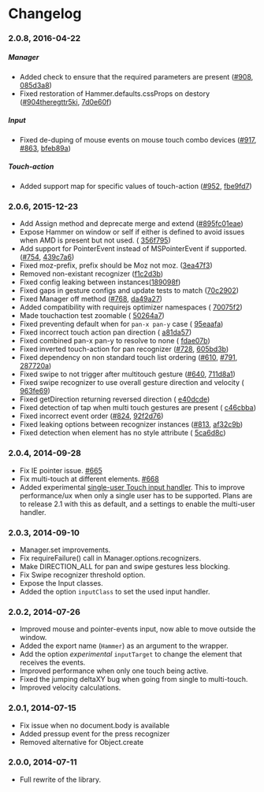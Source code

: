 # Changelog

### 2.0.8, 2016-04-22

##### Manager

- Added check to ensure that the required parameters are present ([#908](https://github.com/hammerjs/hammer.js/issues/908), [085d3a8](https://github.com/hammer.js/hammerjs/commit/085d3a87eab8674c45e9d3a14c4ca44ad7b97e26))
- Fixed restoration of Hammer.defaults.cssProps on destory ([#904theregttr5ki](https://github.com/hammerjs/hammer.js/issues/904), [7d0e60f](https://github.com/hammer.js/hammerjs/commit/7d0e60f6743517db3c05a38e966fb9fb5052fa03))

##### Input

- Fixed de-duping of mouse events on mouse touch combo devices ([#917](https://github.com/hammer.js/hammer.js/issues/917), [#863](https://github.com/hammerjs/hammer.js/issues/863), [bfeb89a](https://github.com/hammerjs/hammerjs/commit/bfeb89a77f778c527f771150d1e9687bd318ce8d))

##### Touch-action

- Added support map for specific values of touch-action ([#952](https://github.com/hammer.js/hammer.js/issues/952), [fbe9fd7](https://github.com/hammerjs/hammer.js/commit/fbe9fd775fe8cb3d43faa9428bfa56b61b16edc7))

### 2.0.6, 2015-12-23

- Add Assign method and deprecate merge and extend ([#895](https://github.com/hammerjs/hammer.js/pull/895)[fc01eae](https://github.com/hammerjs/hammer.js/commit/fc01eaea678acc430c664eb374555fbe3d403bdd))
- Expose Hammer on window or self if either is defined to avoid issues when AMD is present but not used. ( [356f795](https://github.com/hammerjs/hammer.js/commit/356f7955b01f3679c29d6c45931679256b45036e))
- Add support for PointerEvent instead of MSPointerEvent if supported. ([#754](https://github.com/hammerjs/hammer.js/issues/754), [439c7a6](https://github.com/hammerjs/hammer.js/commit/439c7a6c46978ab387b4b8289399e904d1c49535))
- Fixed moz-prefix, prefix should be Moz not moz. ([3ea47f3](https://github.com/hammerjs/hammer.js/commit/3ea47f3aebadc9d3bb6bf52bc8402cad135ef8a9))
- Removed non-existant recognizer ([f1c2d3b](https://github.com/hammerjs/hammer.js/commit/f1c2d3bf05f530ae092ecfc2335fceeff0e9eec9))
- Fixed config leaking between instances([189098f](https://github.com/hammerjs/hammer.js/commit/189098ff7736f6ed2fce9a3d3e1f5a3afee085ba))
- Fixed gaps in gesture configs and update tests to match ([70c2902](https://github.com/hammerjs/hammer.js/commit/70c2902d773a750e92ce8c423f8a4165c07eab97))
- Fixed Manager off method ([#768](https://github.com/hammerjs/hammer.js/issues/768), [da49a27](https://github.com/hammerjs/hammer.js/commit/da49a2730779ecc3b4dd147cc418a0df7c70fad9))
- Added compatibility with requirejs optimizer namespaces ( [70075f2](https://github.com/hammerjs/hammer.js/commit/70075f2df1b855f7c6d8d3caac49b9276b88c8d6))
- Made touchaction test zoomable ( [50264a7](https://github.com/hammerjs/hammer.js/commit/50264a70251ca88bbaf7b666401e527eee616de5))
- Fixed preventing default when for `pan-x pan-y` case ( [95eaafa](https://github.com/hammerjs/hammer.js/commit/95eaafadad27bd1b25d20cf976811a451922f1c4))
- Fixed incorrect touch action pan direction ( [a81da57](https://github.com/hammerjs/hammer.js/commit/a81da57a82ebf37e695e7c443e4e2715e7f32856))
- Fixed combined pan-x pan-y to resolve to none ( [fdae07b](https://github.com/hammerjs/hammer.js/commit/fdae07bc2ba3c90aad28da6791b3d5df627bc612))
- Fixed inverted touch-action for pan recognizer ([#728](https://github.com/hammerjs/hammer.js/issues/728), [605bd3b](https://github.com/hammerjs/hammer.js/commit/605bd3beca780be91dd43f9da8b809d155a43d1a))
- Fixed dependency on non standard touch list ordering ([#610](https://github.com/hammerjs/hammer.js/issues/610), [#791](https://github.com/hammerjs/hammer.js/issues/791), [287720a](https://github.com/hammerjs/hammer.js/commit/287720a6e5067e7f28be8b8b3b266d22905361c4))
- Fixed swipe to not trigger after multitouch gesture ([#640](https://github.com/hammerjs/hammer.js/issues/640), [711d8a1](https://github.com/hammerjs/hammer.js/commit/711d8a1df1aa5057ecb536454a36257e3c0d6d91))
- Fixed swipe recognizer to use overall gesture direction and velocity ( [963fe69](https://github.com/hammerjs/hammer.js/commit/963fe697515273fee508414bc29e2656465cea55))
- Fixed getDirection returning reversed direction ( [e40dcde](https://github.com/hammerjs/hammer.js/commit/e40dcde43bdac7a74c8ce5c05a4f62121089cd91))
- Fixed detection of tap when multi touch gestures are present ( [c46cbba](https://github.com/hammerjs/hammer.js/commit/c46cbba1c2cbbf874b59913416858d9dae297e64))
- Fixed incorrect event order ([#824](https://github.com/hammerjs/hammer.js/issues/824), [92f2d76](https://github.com/hammerjs/hammer.js/commit/92f2d76188480d967e738a19cd508d0b94a31329))
- Fixed leaking options between recognizer instances ([#813](https://github.com/hammerjs/hammer.js/issues/813), [af32c9b](https://github.com/hammerjs/hammer.js/commit/af32c9bace3f04bb34bee852ff56a33cc8fc27cd))
- Fixed detection when element has no style attribute ( [5ca6d8c](https://github.com/hammerjs/hammer.js/commit/5ca6d8cbead02c71929a8073e95ddf98e11c0e06))

### 2.0.4, 2014-09-28

- Fix IE pointer issue. [#665](https://github.com/hammerjs/hammer.js/pull/665)
- Fix multi-touch at different elements. [#668](https://github.com/hammerjs/hammer.js/pull/668)
- Added experimental [single-user Touch input handler](src/input/singletouch.js). This to improve performance/ux when only a single user has to be supported. Plans are to release 2.1 with this as default, and a settings to enable the multi-user handler.

### 2.0.3, 2014-09-10

- Manager.set improvements.
- Fix requireFailure() call in Manager.options.recognizers.
- Make DIRECTION_ALL for pan and swipe gestures less blocking.
- Fix Swipe recognizer threshold option.
- Expose the Input classes.
- Added the option `inputClass` to set the used input handler.

### 2.0.2, 2014-07-26

- Improved mouse and pointer-events input, now able to move outside the window.
- Added the export name (`Hammer`) as an argument to the wrapper.
- Add the option _experimental_ `inputTarget` to change the element that receives the events.
- Improved performance when only one touch being active.
- Fixed the jumping deltaXY bug when going from single to multi-touch.
- Improved velocity calculations.

### 2.0.1, 2014-07-15

- Fix issue when no document.body is available
- Added pressup event for the press recognizer
- Removed alternative for Object.create

### 2.0.0, 2014-07-11

- Full rewrite of the library.
